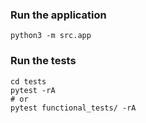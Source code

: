 ### Run the application

```
python3 -m src.app
```

### Run the tests

```
cd tests
pytest -rA 
# or
pytest functional_tests/ -rA
```
